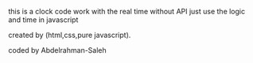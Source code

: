 this is a clock code work with the real time without API just use the logic and time in javascript 

created by (html,css,pure javascript).

coded by 
Abdelrahman-Saleh 
